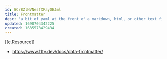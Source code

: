 ```yaml
---
id: GCr8ZlNVNesfXFayOEJml
title: Frontmatter
desc: 'a bit of yaml at the front of a markdown, html, or other text file'
updated: 1698704342225
created: 1635573429434
---
```



[[c.Resource]] 

- https://www.11ty.dev/docs/data-frontmatter/
